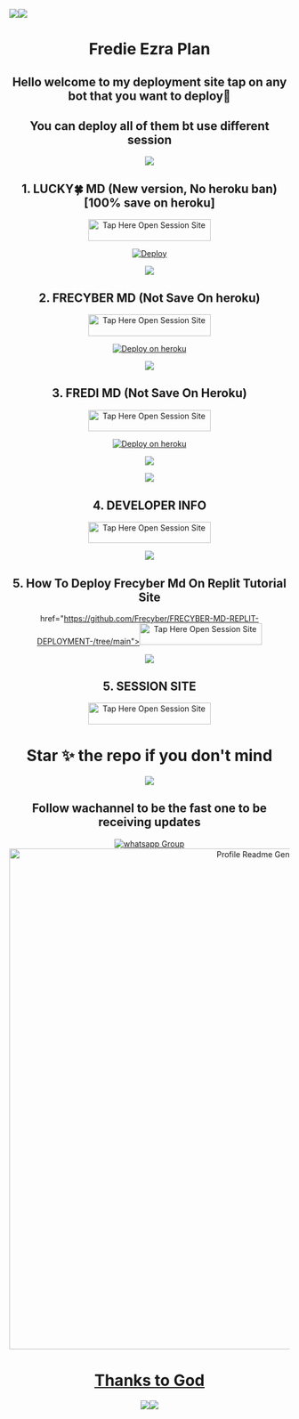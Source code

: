 <a><img src='https://i.imgur.com/LyHic3i.gif'/></a><a><img src='https://i.imgur.com/LyHic3i.gif'/></a>
<div align="center" id="top">
  
  # Fredie Ezra Plan


## Hello welcome to my deployment site tap on any bot that you want to deploy🤝

## You can deploy all of them bt use different session

<a><img src='https://i.imgur.com/LyHic3i.gif'/></a>


##  1. LUCKY🍀 MD  (New version, No heroku ban)[100% save on heroku]

<a href="https://github.com/Fred1e/LUCKY_MD/fork"><img title="Tap Here Open Session Site" src="https://img.shields.io/badge/FORK THIS REPO-h?color=black&style=for-the-badge&logo=msi" width="220" height="38.45"/></a></p>

[![Deploy](https://www.herokucdn.com/deploy/button.svg)](https://dashboard.heroku.com/new?template=https://github.com/Fred1e/Lucky_Md/tree/main)


<a><img src='https://i.imgur.com/LyHic3i.gif'/></a>

##  2. FRECYBER MD (Not Save On heroku)

<a href="https://github.com/Frecyber/Frecyber-md/fork"><img title="Tap Here Open Session Site" src="https://img.shields.io/badge/FORK THIS REPO-h?color=black&style=for-the-badge&logo=msi" width="220" height="38.45"/></a></p>

[![Deploy on heroku](https://www.herokucdn.com/deploy/button.svg)](https://dashboard.heroku.com/new?template=hhttps://github.com/Frecyber/Frecyber-md)


<a><img src='https://i.imgur.com/LyHic3i.gif'/></a>


##  3. FREDI MD (Not Save On Heroku)

<a href="https://github.com/Fred1e/FREDI_MD/fork"><img title="Tap Here Open Session Site" src="https://img.shields.io/badge/FORK THIS REPO-h?color=black&style=for-the-badge&logo=msi" width="220" height="38.45"/></a></p>

[![Deploy on heroku](https://www.herokucdn.com/deploy/button.svg)](https://dashboard.heroku.com/new?template=https://github.com/Fred1e/FREDI_MD-plugin/tree/main)


<a><img src='https://i.imgur.com/LyHic3i.gif'/></a>

<a><img src='https://i.imgur.com/LyHic3i.gif'/></a>

##  4. DEVELOPER INFO

<a href="https://github.com/Fred1e/FREDIETECH-INFO/tree/main"><img title="Tap Here Open Session Site" src="https://img.shields.io/badge/DEVELOPER-INFO -h?color=blue&style=for-the-badge&logo=msi" width="220" height="38.45"/></a></p>

<a><img src='https://i.imgur.com/LyHic3i.gif'/></a>

## 5. How To Deploy Frecyber Md On Replit Tutorial Site 

href="https://github.com/Frecyber/FRECYBER-MD-REPLIT-DEPLOYMENT-/tree/main"><img title="Tap Here Open Session Site" src="https://img.shields.io/badge/FRECYBER-REPLIT -h?color=darkgreen&style=for-the-badge&logo=msi" width="220" height="38.45"/></a></p>

<a><img src='https://i.imgur.com/LyHic3i.gif'/></a>

##  5. SESSION SITE

<a href="https://github.com/Frecyber/FREDITECH-SESSION-SITE/tree/main"><img title="Tap Here Open Session Site" src="https://img.shields.io/badge/SESSION-SITE -h?color=yellow&style=for-the-badge&logo=msi" width="220" height="38.45"/></a></p>

# Star ✨ the repo if you don't mind 

<a><img src='https://i.imgur.com/LyHic3i.gif'/></a>

## Follow wachannel to be the fast one to be receiving updates


<a href="https://whatsapp.com/channel/0029VaihcQv84Om8LP59fO3f" target="_blank">
    <img alt="whatsapp Group" src="https://img.shields.io/badge/ Whatsapp Support Channel -25D366?style=for-the-badge&logo=whatsapp&logoColor=white" />

<div align="center" id="top">
  <img src="https://profile-readme-generator.com/assets/app.png" width="900" alt="Profile Readme Generator" />

# Thanks to God
<a><img src='https://i.imgur.com/LyHic3i.gif'/></a><a><img src='https://i.imgur.com/LyHic3i.gif'/></a>


